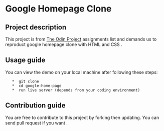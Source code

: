 # Google Homepage Clone

## Project description

   This project is from [The Odin Project](https://www.theodinproject.com/paths/foundations/courses/foundations/lessons/html-css) assignments list and demands us to reproduct google homepage clone with HTML and CSS .

## Usage guide

  You can view the demo on your local machine after following these steps:
  
  
       *  git clone
       *  cd google-home-page
       *  run live server (depends from your coding environment)
       
       

## Contribution guide

  You are free to contribute to this project by forking then updating.
  You can send pull request if you want .
